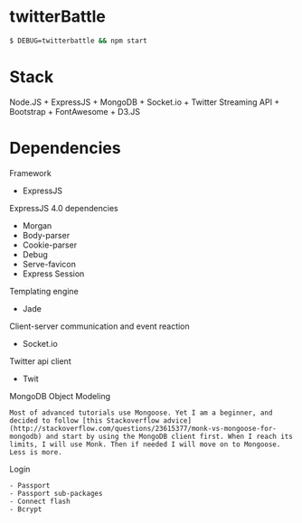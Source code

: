 # twitterBattle

```bash
$ DEBUG=twitterbattle && npm start
```

# Stack

Node.JS + ExpressJS + MongoDB + Socket.io + Twitter Streaming API + Bootstrap + FontAwesome + D3.JS

# Dependencies

Framework

   - ExpressJS        
       
ExpressJS 4.0 dependencies

   - Morgan
   - Body-parser
   - Cookie-parser
   - Debug
   - Serve-favicon
   - Express Session

Templating engine

   - Jade

Client-server communication and event reaction

   - Socket.io

Twitter api client       
    
   - Twit   

MongoDB Object Modeling

	Most of advanced tutorials use Mongoose. Yet I am a beginner, and decided to follow [this Stackoverflow advice](http://stackoverflow.com/questions/23615377/monk-vs-mongoose-for-mongodb) and start by using the MongoDB client first. When I reach its limits, I will use Monk. Then if needed I will move on to Mongoose. Less is more.
   
Login

	- Passport
	- Passport sub-packages
	- Connect flash
	- Bcrypt

